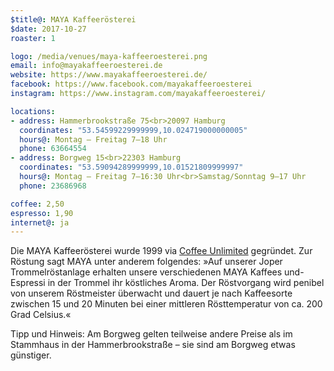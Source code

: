 ```yaml
---
$title@: MAYA Kaffeerösterei
$date: 2017-10-27
roaster: 1

logo: /media/venues/maya-kaffeeroesterei.png
email: info@mayakaffeeroesterei.de
website: https://www.mayakaffeeroesterei.de/
facebook: https://www.facebook.com/mayakaffeeroesterei
instagram: https://www.instagram.com/mayakaffeeroesterei/

locations:
- address: Hammerbrookstraße 75<br>20097 Hamburg
  coordinates: "53.54599229999999,10.024719000000005"
  hours@: Montag – Freitag 7–18 Uhr
  phone: 63664554
- address: Borgweg 15<br>22303 Hamburg
  coordinates: "53.59094289999999,10.01521809999997"
  hours@: Montag – Freitag 7–16:30 Uhr<br>Samstag/Sonntag 9–17 Uhr
  phone: 23686968

coffee: 2,50
espresso: 1,90
internet@: ja
---
```


Die MAYA Kaffeerösterei wurde 1999 via [Coffee Unlimited](https://www.coffee-unlimited.de/) gegründet. Zur Röstung sagt MAYA unter anderem folgendes: »Auf unserer Joper Trommelröstanlage erhalten unsere verschiedenen MAYA Kaffees und-Espressi in der Trommel ihr köstliches Aroma. Der Röstvorgang wird penibel von unserem Röstmeister überwacht und dauert je nach Kaffeesorte zwischen 15 und 20 Minuten bei einer mittleren Rösttemperatur von ca. 200 Grad Celsius.«

Tipp und Hinweis: Am Borgweg gelten teilweise andere Preise als im Stammhaus in der Hammerbrookstraße – sie sind am Borgweg etwas günstiger.